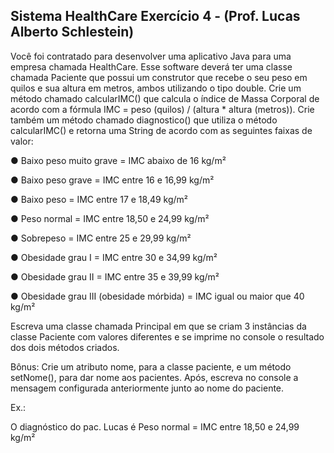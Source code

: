 ## Sistema HealthCare Exercício 4 - (Prof. Lucas Alberto Schlestein)

Você foi contratado para desenvolver uma aplicativo Java para uma empresa chamada
HealthCare. Esse software deverá ter uma classe chamada Paciente que possui um construtor
que recebe o seu peso em quilos e sua altura em metros, ambos utilizando o tipo double. Crie um
método chamado calcularIMC() que calcula o índice de Massa Corporal de acordo com a fórmula
IMC = peso (quilos) / (altura * altura (metros)). Crie também um método chamado diagnostico()
que utiliza o método calcularIMC() e retorna uma String de acordo com as seguintes faixas de
valor:

● Baixo peso muito grave = IMC abaixo de 16 kg/m²

● Baixo peso grave = IMC entre 16 e 16,99 kg/m²

● Baixo peso = IMC entre 17 e 18,49 kg/m²

● Peso normal = IMC entre 18,50 e 24,99 kg/m²

● Sobrepeso = IMC entre 25 e 29,99 kg/m²

● Obesidade grau I = IMC entre 30 e 34,99 kg/m²

● Obesidade grau II = IMC entre 35 e 39,99 kg/m²

● Obesidade grau III (obesidade mórbida) = IMC igual ou maior que 40 kg/m²

Escreva uma classe chamada Principal em que se criam 3 instâncias da classe Paciente com
valores diferentes e se imprime no console o resultado dos dois métodos criados.

Bônus: Crie um atributo nome, para a classe paciente, e um método setNome(), para dar nome
aos pacientes. Após, escreva no console a mensagem configurada anteriormente junto ao nome
do paciente.

Ex.:

O diagnóstico do pac. Lucas é Peso normal = IMC entre 18,50 e 24,99 kg/m²
